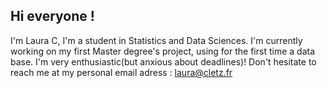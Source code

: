 ## Hi everyone !
I'm Laura C, I'm a student in Statistics and Data Sciences.
I'm currently working on my first Master degree's project, using for the first time a data base. I'm very enthusiastic(but anxious about deadlines)!
Don't hesitate to reach me at my personal email adress : laura@cletz.fr

<!--
**lcletz/lcletz** is a ✨ _special_ ✨ repository because its `README.md` (this file) appears on your GitHub profile.

Here are some ideas to get you started:

- 🔭 I’m currently working on ...
- 🌱 I’m currently learning ...
- 👯 I’m looking to collaborate on ...
- 🤔 I’m looking for help with ...
- 💬 Ask me about ...
- 📫 How to reach me: ...
- 😄 Pronouns: ...
- ⚡ Fun fact: ...
-->
